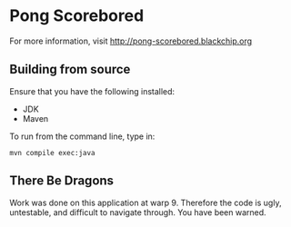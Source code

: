 Pong Scorebored
===============

For more information, visit http://pong-scorebored.blackchip.org

Building from source
--------------------

Ensure that you have the following installed:

* JDK
* Maven

To run from the command line, type in:

```
mvn compile exec:java
```

There Be Dragons
----------------

Work was done on this application at warp 9. Therefore the code is ugly,
untestable, and difficult to navigate through. You have been warned.






